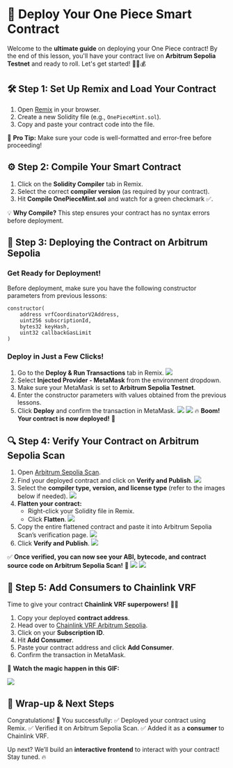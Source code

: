 # 🚀 Deploy Your One Piece Smart Contract

Welcome to the **ultimate guide** on deploying your One Piece contract! By the end of this lesson, you'll have your contract live on **Arbitrum Sepolia Testnet** and ready to roll. Let's get started! 🏴‍☠️💰



## 🛠 Step 1: Set Up Remix and Load Your Contract
1. Open [Remix](https://remix.ethereum.org/) in your browser.
2. Create a new Solidity file (e.g., `OnePieceMint.sol`).
3. Copy and paste your contract code into the file.

🔹 **Pro Tip:** Make sure your code is well-formatted and error-free before proceeding!



## ⚙️ Step 2: Compile Your Smart Contract
1. Click on the **Solidity Compiler** tab in Remix.
2. Select the correct **compiler version** (as required by your contract).
3. Hit **Compile OnePieceMint.sol** and watch for a green checkmark ✅.

💡 **Why Compile?** This step ensures your contract has no syntax errors before deployment.



## 🚀 Step 3: Deploying the Contract on Arbitrum Sepolia
### **Get Ready for Deployment!**
Before deployment, make sure you have the following constructor parameters from previous lessons:
```solidity
constructor(
    address vrfCoordinatorV2Address,
    uint256 subscriptionId,
    bytes32 keyHash,
    uint32 callbackGasLimit
)
```

### **Deploy in Just a Few Clicks!**
1. Go to the **Deploy & Run Transactions** tab in Remix.
   ![](https://github.com/0xmetaschool/Learning-Projects/blob/main/assests_for_all/one-piece-dapp/new_images/Remix.webp?raw=true)
2. Select **Injected Provider - MetaMask** from the environment dropdown.
3. Make sure your MetaMask is set to **Arbitrum Sepolia Testnet**.
4. Enter the constructor parameters with values obtained from the previous lessons.
5. Click **Deploy** and confirm the transaction in MetaMask.
   ![](https://github.com/0xmetaschool/Learning-Projects/blob/main/assests_for_all/one-piece-dapp/new_images/Remix2.webp?raw=true)
   ![](https://github.com/0xmetaschool/Learning-Projects/blob/main/assests_for_all/one-piece-dapp/new_images/Remix3.webp?raw=true)
🔥 **Boom! Your contract is now deployed!** 🎉



## 🔍 Step 4: Verify Your Contract on Arbitrum Sepolia Scan
1. Open [Arbitrum Sepolia Scan](https://sepolia.arbiscan.io/).
2. Find your deployed contract and click on **Verify and Publish**.
   ![](https://github.com/0xmetaschool/Learning-Projects/blob/main/assests_for_all/one-piece-dapp/new_images/verify.webp?raw=true)
3. Select the **compiler type, version, and license type** (refer to the images below if needed).
   ![](https://github.com/0xmetaschool/Learning-Projects/blob/main/assests_for_all/one-piece-dapp/new_images/verify1.webp?raw=true)
4. **Flatten your contract:**
   - Right-click your Solidity file in Remix.
   - Click **Flatten**.
   ![](https://github.com/0xmetaschool/Learning-Projects/blob/main/assests_for_all/one-piece-dapp/new_images/verify2.webp?raw=true)
5. Copy the entire flattened contract and paste it into Arbitrum Sepolia Scan’s verification page.
   ![](https://github.com/0xmetaschool/Learning-Projects/blob/main/assests_for_all/one-piece-dapp/new_images/verify3.webp?raw=true)
6. Click **Verify and Publish**.
   ![](https://github.com/0xmetaschool/Learning-Projects/blob/main/assests_for_all/one-piece-dapp/new_images/verify4.webp?raw=true)

✅ **Once verified, you can now see your ABI, bytecode, and contract source code on Arbitrum Sepolia Scan!** 🚀
![](https://github.com/0xmetaschool/Learning-Projects/blob/main/assests_for_all/one-piece-dapp/new_images/verify5.webp?raw=true)
![](https://github.com/0xmetaschool/Learning-Projects/blob/main/assests_for_all/one-piece-dapp/new_images/verify6.webp?raw=true)


## 🔗 Step 5: Add Consumers to Chainlink VRF
Time to give your contract **Chainlink VRF superpowers!** 💎✨

1. Copy your deployed **contract address**.
2. Head over to [Chainlink VRF Arbitrum Sepolia](https://vrf.chain.link/arbitrum-sepolia).
3. Click on your **Subscription ID**.
4. Hit **Add Consumer**.
5. Paste your contract address and click **Add Consumer**.
6. Confirm the transaction in MetaMask.

🎥 **Watch the magic happen in this GIF:**

![](https://github.com/0xmetaschool/Learning-Projects/blob/main/assests_for_all/one-piece-dapp/Deploy%20Smart%20Contracts/Frame_3560365_(29).webp)



## 🎯 Wrap-up & Next Steps
Congratulations! 🎉 You successfully:
✅ Deployed your contract using Remix.
✅ Verified it on Arbitrum Sepolia Scan.
✅ Added it as a **consumer** to Chainlink VRF.

Up next? We’ll build an **interactive frontend** to interact with your contract! Stay tuned. 🔥
